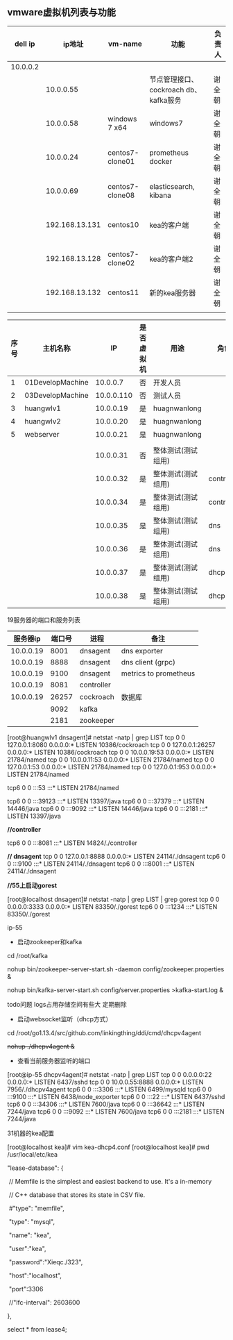 ## vmware虚拟机列表与功能

| dell ip  | ip地址         | vm-name         | 功能                                   | 负责人 |
| -------- | -------------- | --------------- | -------------------------------------- | ------ |
| 10.0.0.2 |                |                 |                                        |        |
|          | 10.0.0.55      |                 | 节点管理接口、 cockroach db、kafka服务 | 谢全朝 |
|          | 10.0.0.58      | windows 7 x64   | windows7                               | 谢全朝 |
|          | 10.0.0.24      | centos7-clone01 | prometheus docker                      | 谢全朝 |
|          | 10.0.0.69      | centos7-clone08 | elasticsearch, kibana                  | 谢全朝 |
|          | 192.168.13.131 | centos10        | kea的客户端                            | 谢全朝 |
|          | 192.168.13.128 | centos7-clone02 | kea的客户端2                           | 谢全朝 |
|          | 192.168.13.132 | centos11        | 新的kea服务器                          | 谢全朝 |
|          |                |                 |                                        |        |



| 序号 | 主机名称         | IP         | 是否虚拟机 | 用途               | 角色       |
| ---- | ---------------- | ---------- | ---------- | ------------------ | ---------- |
| 1    | 01DevelopMachine | 10.0.0.7   | 否         | 开发人员           |            |
| 2    | 03DevelopMachine | 10.0.0.110 | 否         | 测试人员           |            |
| 3    | huangwlv1        | 10.0.0.19  | 是         | huagnwanlong       |            |
| 4    | huangwlv2        | 10.0.0.20  | 是         | huagnwanlong       |            |
| 5    | webserver        | 10.0.0.21  | 是         | huagnwanlong       |            |
|      |                  |            |            |                    |            |
|      |                  | 10.0.0.31  | 否         | 整体测试(测试组用) |            |
|      |                  | 10.0.0.32  | 是         | 整体测试(测试组用) | controller |
|      |                  | 10.0.0.34  | 是         | 整体测试(测试组用) | controller |
|      |                  | 10.0.0.35  | 是         | 整体测试(测试组用) | dns        |
|      |                  | 10.0.0.36  | 是         | 整体测试(测试组用) | dns        |
|      |                  | 10.0.0.37  | 是         | 整体测试(测试组用) | dhcp       |
|      |                  | 10.0.0.38  | 是         | 整体测试(测试组用) | dhcp       |





19服务器的端口和服务列表

| 服务器ip  | 端口号 | 进程       | 备注                  |
| --------- | ------ | ---------- | --------------------- |
| 10.0.0.19 | 8001   | dnsagent   | dns exporter          |
| 10.0.0.19 | 8888   | dnsagent   | dns client (grpc)     |
| 10.0.0.19 | 9100   | dnsagent   | metrics to prometheus |
| 10.0.0.19 | 8081   | controller |                       |
| 10.0.0.19 | 26257  | cockroach  | 数据库                |
|           | 9092   | kafka      |                       |
|           | 2181   | zookeeper  |                       |



[root@huangwlv1 dnsagent]# netstat -natp | grep LIST
tcp        0      0 127.0.0.1:8080          0.0.0.0:*               LISTEN      10386/cockroach
tcp        0      0 127.0.0.1:26257         0.0.0.0:*               LISTEN      10386/cockroach
tcp        0      0 10.0.0.19:53            0.0.0.0:*               LISTEN      21784/named
tcp        0      0 10.0.0.11:53            0.0.0.0:*               LISTEN      21784/named
tcp        0      0 127.0.0.1:53            0.0.0.0:*               LISTEN      21784/named
tcp        0      0 127.0.0.1:953           0.0.0.0:*               LISTEN      21784/named

tcp6       0      0 :::53                   :::*                    LISTEN      21784/named

tcp6       0      0 :::39123                :::*                    LISTEN      13397/java
tcp6       0      0 :::37379                :::*                    LISTEN      14446/java
tcp6       0      0 :::9092                 :::*                    LISTEN      14446/java
tcp6       0      0 :::2181                 :::*                    LISTEN      13397/java

**//controller**

tcp6       0      0 :::8081                 :::*                    LISTEN      14824/./controller

**// dnsagent**
tcp        0      0 127.0.0.1:8888          0.0.0.0:*               LISTEN      24114/./dnsagent
tcp6       0      0 :::9100                 :::*                    LISTEN      24114/./dnsagent
tcp6       0      0 :::8001                 :::*                    LISTEN      24114/./dnsagent



**//55上启动gorest**

[root@localhost dnsagent]# netstat -natp | grep LIST | grep gorest
tcp        0      0 0.0.0.0:3333            0.0.0.0:*               LISTEN      83350/./gorest
tcp6       0      0 :::1234                 :::*                    LISTEN      83350/./gorest



ip-55

- 启动zookeeper和kafka

cd /root/kafka

nohup bin/zookeeper-server-start.sh -daemon config/zookeeper.properties &

nohup bin/kafka-server-start.sh config/server.properties >kafka-start.log &

todo问题 logs占用存储空间有些大 定期删除

- 启动websocket监听（dhcp方式）

cd /root/go1.13.4/src/github.com/linkingthing/ddi/cmd/dhcpv4agent

~~nohup ./dhcpv4agent &~~



- 查看当前服务器监听的端口

[root@ip-55 dhcpv4agent]# netstat -natp | grep LIST
tcp        0      0 0.0.0.0:22              0.0.0.0:*               LISTEN      6437/sshd
tcp        0      0 10.0.0.55:8888          0.0.0.0:*               LISTEN      7956/./dhcpv4agent
tcp6       0      0 :::3306                 :::*                    LISTEN      6499/mysqld
tcp6       0      0 :::9100                 :::*                    LISTEN      6438/node_exporter
tcp6       0      0 :::22                   :::*                    LISTEN      6437/sshd
tcp6       0      0 :::34306                :::*                    LISTEN      7600/java
tcp6       0      0 :::36642                :::*                    LISTEN      7244/java
tcp6       0      0 :::9092                 :::*                    LISTEN      7600/java
tcp6       0      0 :::2181                 :::*                    LISTEN      7244/java





31机器的kea配置

[root@localhost kea]# vim kea-dhcp4.conf
[root@localhost kea]# pwd
/usr/local/etc/kea

  "lease-database": {

​    // Memfile is the simplest and easiest backend to use. It's a in-memory

​    // C++ database that stores its state in CSV file.

​    \#"type": "memfile",

​    "type": "mysql",

​    "name": "kea",

​    "user":"kea",

​    "password":"Xieqc./323",

​    "host":"localhost",

​    "port":3306

​    //"lfc-interval": 2603600

  },

select * from lease4;





